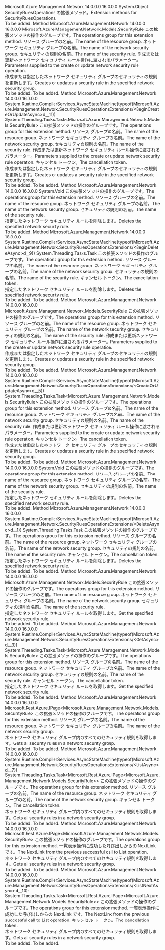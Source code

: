 <Type Name="SecurityRulesOperationsExtensions" FullName="Microsoft.Azure.Management.Network.SecurityRulesOperationsExtensions">
  <TypeSignature Language="C#" Value="public static class SecurityRulesOperationsExtensions" />
  <TypeSignature Language="ILAsm" Value=".class public auto ansi abstract sealed beforefieldinit SecurityRulesOperationsExtensions extends System.Object" />
  <TypeSignature Language="DocId" Value="T:Microsoft.Azure.Management.Network.SecurityRulesOperationsExtensions" />
  <TypeSignature Language="VB.NET" Value="Public Module SecurityRulesOperationsExtensions" />
  <TypeSignature Language="F#" Value="type SecurityRulesOperationsExtensions = class" />
  <AssemblyInfo>
    <AssemblyName>Microsoft.Azure.Management.Network</AssemblyName>
    <AssemblyVersion>14.0.0.0</AssemblyVersion>
    <AssemblyVersion>16.0.0.0</AssemblyVersion>
  </AssemblyInfo>
  <Base>
    <BaseTypeName>System.Object</BaseTypeName>
  </Base>
  <Interfaces />
  <Docs>
    <summary>
            <span data-ttu-id="19f5c-101">SecurityRulesOperations の拡張メソッド。</span><span class="sxs-lookup"><span data-stu-id="19f5c-101">Extension methods for SecurityRulesOperations.</span></span>
            </summary>
    <remarks>To be added.</remarks>
  </Docs>
  <Members>
    <Member MemberName="BeginCreateOrUpdate">
      <MemberSignature Language="C#" Value="public static Microsoft.Azure.Management.Network.Models.SecurityRule BeginCreateOrUpdate (this Microsoft.Azure.Management.Network.ISecurityRulesOperations operations, string resourceGroupName, string networkSecurityGroupName, string securityRuleName, Microsoft.Azure.Management.Network.Models.SecurityRule securityRuleParameters);" />
      <MemberSignature Language="ILAsm" Value=".method public static hidebysig class Microsoft.Azure.Management.Network.Models.SecurityRule BeginCreateOrUpdate(class Microsoft.Azure.Management.Network.ISecurityRulesOperations operations, string resourceGroupName, string networkSecurityGroupName, string securityRuleName, class Microsoft.Azure.Management.Network.Models.SecurityRule securityRuleParameters) cil managed" />
      <MemberSignature Language="DocId" Value="M:Microsoft.Azure.Management.Network.SecurityRulesOperationsExtensions.BeginCreateOrUpdate(Microsoft.Azure.Management.Network.ISecurityRulesOperations,System.String,System.String,System.String,Microsoft.Azure.Management.Network.Models.SecurityRule)" />
      <MemberSignature Language="VB.NET" Value="&lt;Extension()&gt;&#xA;Public Function BeginCreateOrUpdate (operations As ISecurityRulesOperations, resourceGroupName As String, networkSecurityGroupName As String, securityRuleName As String, securityRuleParameters As SecurityRule) As SecurityRule" />
      <MemberSignature Language="F#" Value="static member BeginCreateOrUpdate : Microsoft.Azure.Management.Network.ISecurityRulesOperations * string * string * string * Microsoft.Azure.Management.Network.Models.SecurityRule -&gt; Microsoft.Azure.Management.Network.Models.SecurityRule" Usage="Microsoft.Azure.Management.Network.SecurityRulesOperationsExtensions.BeginCreateOrUpdate (operations, resourceGroupName, networkSecurityGroupName, securityRuleName, securityRuleParameters)" />
      <MemberType>Method</MemberType>
      <AssemblyInfo>
        <AssemblyName>Microsoft.Azure.Management.Network</AssemblyName>
        <AssemblyVersion>14.0.0.0</AssemblyVersion>
        <AssemblyVersion>16.0.0.0</AssemblyVersion>
      </AssemblyInfo>
      <ReturnValue>
        <ReturnType>Microsoft.Azure.Management.Network.Models.SecurityRule</ReturnType>
      </ReturnValue>
      <Parameters>
        <Parameter Name="operations" Type="Microsoft.Azure.Management.Network.ISecurityRulesOperations" RefType="this" />
        <Parameter Name="resourceGroupName" Type="System.String" />
        <Parameter Name="networkSecurityGroupName" Type="System.String" />
        <Parameter Name="securityRuleName" Type="System.String" />
        <Parameter Name="securityRuleParameters" Type="Microsoft.Azure.Management.Network.Models.SecurityRule" />
      </Parameters>
      <Docs>
        <param name="operations">
            <span data-ttu-id="19f5c-102">この拡張メソッドの操作のグループです。</span><span class="sxs-lookup"><span data-stu-id="19f5c-102">The operations group for this extension method.</span></span>
            </param>
        <param name="resourceGroupName">
            <span data-ttu-id="19f5c-103">リソース グループの名前。</span><span class="sxs-lookup"><span data-stu-id="19f5c-103">The name of the resource group.</span></span>
            </param>
        <param name="networkSecurityGroupName">
            <span data-ttu-id="19f5c-104">ネットワーク セキュリティ グループの名前。</span><span class="sxs-lookup"><span data-stu-id="19f5c-104">The name of the network security group.</span></span>
            </param>
        <param name="securityRuleName">
            <span data-ttu-id="19f5c-105">セキュリティの規則の名前。</span><span class="sxs-lookup"><span data-stu-id="19f5c-105">The name of the security rule.</span></span>
            </param>
        <param name="securityRuleParameters">
            <span data-ttu-id="19f5c-106">作成または更新ネットワーク セキュリティ ルール操作に渡されるパラメーター。</span><span class="sxs-lookup"><span data-stu-id="19f5c-106">Parameters supplied to the create or update network security rule operation.</span></span>
            </param>
        <summary>
            <span data-ttu-id="19f5c-107">作成または指定したネットワーク セキュリティ グループのセキュリティの規則を更新します。</span><span class="sxs-lookup"><span data-stu-id="19f5c-107">Creates or updates a security rule in the specified network security group.</span></span>
            </summary>
        <returns>To be added.</returns>
        <remarks>To be added.</remarks>
      </Docs>
    </Member>
    <Member MemberName="BeginCreateOrUpdateAsync">
      <MemberSignature Language="C#" Value="public static System.Threading.Tasks.Task&lt;Microsoft.Azure.Management.Network.Models.SecurityRule&gt; BeginCreateOrUpdateAsync (this Microsoft.Azure.Management.Network.ISecurityRulesOperations operations, string resourceGroupName, string networkSecurityGroupName, string securityRuleName, Microsoft.Azure.Management.Network.Models.SecurityRule securityRuleParameters, System.Threading.CancellationToken cancellationToken = null);" />
      <MemberSignature Language="ILAsm" Value=".method public static hidebysig class System.Threading.Tasks.Task`1&lt;class Microsoft.Azure.Management.Network.Models.SecurityRule&gt; BeginCreateOrUpdateAsync(class Microsoft.Azure.Management.Network.ISecurityRulesOperations operations, string resourceGroupName, string networkSecurityGroupName, string securityRuleName, class Microsoft.Azure.Management.Network.Models.SecurityRule securityRuleParameters, valuetype System.Threading.CancellationToken cancellationToken) cil managed" />
      <MemberSignature Language="DocId" Value="M:Microsoft.Azure.Management.Network.SecurityRulesOperationsExtensions.BeginCreateOrUpdateAsync(Microsoft.Azure.Management.Network.ISecurityRulesOperations,System.String,System.String,System.String,Microsoft.Azure.Management.Network.Models.SecurityRule,System.Threading.CancellationToken)" />
      <MemberSignature Language="F#" Value="static member BeginCreateOrUpdateAsync : Microsoft.Azure.Management.Network.ISecurityRulesOperations * string * string * string * Microsoft.Azure.Management.Network.Models.SecurityRule * System.Threading.CancellationToken -&gt; System.Threading.Tasks.Task&lt;Microsoft.Azure.Management.Network.Models.SecurityRule&gt;" Usage="Microsoft.Azure.Management.Network.SecurityRulesOperationsExtensions.BeginCreateOrUpdateAsync (operations, resourceGroupName, networkSecurityGroupName, securityRuleName, securityRuleParameters, cancellationToken)" />
      <MemberType>Method</MemberType>
      <AssemblyInfo>
        <AssemblyName>Microsoft.Azure.Management.Network</AssemblyName>
        <AssemblyVersion>14.0.0.0</AssemblyVersion>
        <AssemblyVersion>16.0.0.0</AssemblyVersion>
      </AssemblyInfo>
      <Attributes>
        <Attribute>
          <AttributeName>System.Runtime.CompilerServices.AsyncStateMachine(typeof(Microsoft.Azure.Management.Network.SecurityRulesOperationsExtensions/&lt;BeginCreateOrUpdateAsync&gt;d__11))</AttributeName>
        </Attribute>
      </Attributes>
      <ReturnValue>
        <ReturnType>System.Threading.Tasks.Task&lt;Microsoft.Azure.Management.Network.Models.SecurityRule&gt;</ReturnType>
      </ReturnValue>
      <Parameters>
        <Parameter Name="operations" Type="Microsoft.Azure.Management.Network.ISecurityRulesOperations" RefType="this" />
        <Parameter Name="resourceGroupName" Type="System.String" />
        <Parameter Name="networkSecurityGroupName" Type="System.String" />
        <Parameter Name="securityRuleName" Type="System.String" />
        <Parameter Name="securityRuleParameters" Type="Microsoft.Azure.Management.Network.Models.SecurityRule" />
        <Parameter Name="cancellationToken" Type="System.Threading.CancellationToken" />
      </Parameters>
      <Docs>
        <param name="operations">
            <span data-ttu-id="19f5c-108">この拡張メソッドの操作のグループです。</span><span class="sxs-lookup"><span data-stu-id="19f5c-108">The operations group for this extension method.</span></span>
            </param>
        <param name="resourceGroupName">
            <span data-ttu-id="19f5c-109">リソース グループの名前。</span><span class="sxs-lookup"><span data-stu-id="19f5c-109">The name of the resource group.</span></span>
            </param>
        <param name="networkSecurityGroupName">
            <span data-ttu-id="19f5c-110">ネットワーク セキュリティ グループの名前。</span><span class="sxs-lookup"><span data-stu-id="19f5c-110">The name of the network security group.</span></span>
            </param>
        <param name="securityRuleName">
            <span data-ttu-id="19f5c-111">セキュリティの規則の名前。</span><span class="sxs-lookup"><span data-stu-id="19f5c-111">The name of the security rule.</span></span>
            </param>
        <param name="securityRuleParameters">
            <span data-ttu-id="19f5c-112">作成または更新ネットワーク セキュリティ ルール操作に渡されるパラメーター。</span><span class="sxs-lookup"><span data-stu-id="19f5c-112">Parameters supplied to the create or update network security rule operation.</span></span>
            </param>
        <param name="cancellationToken">
            <span data-ttu-id="19f5c-113">キャンセル トークン。</span><span class="sxs-lookup"><span data-stu-id="19f5c-113">The cancellation token.</span></span>
            </param>
        <summary>
            <span data-ttu-id="19f5c-114">作成または指定したネットワーク セキュリティ グループのセキュリティの規則を更新します。</span><span class="sxs-lookup"><span data-stu-id="19f5c-114">Creates or updates a security rule in the specified network security group.</span></span>
            </summary>
        <returns>To be added.</returns>
        <remarks>To be added.</remarks>
      </Docs>
    </Member>
    <Member MemberName="BeginDelete">
      <MemberSignature Language="C#" Value="public static void BeginDelete (this Microsoft.Azure.Management.Network.ISecurityRulesOperations operations, string resourceGroupName, string networkSecurityGroupName, string securityRuleName);" />
      <MemberSignature Language="ILAsm" Value=".method public static hidebysig void BeginDelete(class Microsoft.Azure.Management.Network.ISecurityRulesOperations operations, string resourceGroupName, string networkSecurityGroupName, string securityRuleName) cil managed" />
      <MemberSignature Language="DocId" Value="M:Microsoft.Azure.Management.Network.SecurityRulesOperationsExtensions.BeginDelete(Microsoft.Azure.Management.Network.ISecurityRulesOperations,System.String,System.String,System.String)" />
      <MemberSignature Language="VB.NET" Value="&lt;Extension()&gt;&#xA;Public Sub BeginDelete (operations As ISecurityRulesOperations, resourceGroupName As String, networkSecurityGroupName As String, securityRuleName As String)" />
      <MemberSignature Language="F#" Value="static member BeginDelete : Microsoft.Azure.Management.Network.ISecurityRulesOperations * string * string * string -&gt; unit" Usage="Microsoft.Azure.Management.Network.SecurityRulesOperationsExtensions.BeginDelete (operations, resourceGroupName, networkSecurityGroupName, securityRuleName)" />
      <MemberType>Method</MemberType>
      <AssemblyInfo>
        <AssemblyName>Microsoft.Azure.Management.Network</AssemblyName>
        <AssemblyVersion>14.0.0.0</AssemblyVersion>
        <AssemblyVersion>16.0.0.0</AssemblyVersion>
      </AssemblyInfo>
      <ReturnValue>
        <ReturnType>System.Void</ReturnType>
      </ReturnValue>
      <Parameters>
        <Parameter Name="operations" Type="Microsoft.Azure.Management.Network.ISecurityRulesOperations" RefType="this" />
        <Parameter Name="resourceGroupName" Type="System.String" />
        <Parameter Name="networkSecurityGroupName" Type="System.String" />
        <Parameter Name="securityRuleName" Type="System.String" />
      </Parameters>
      <Docs>
        <param name="operations">
            <span data-ttu-id="19f5c-115">この拡張メソッドの操作のグループです。</span><span class="sxs-lookup"><span data-stu-id="19f5c-115">The operations group for this extension method.</span></span>
            </param>
        <param name="resourceGroupName">
            <span data-ttu-id="19f5c-116">リソース グループの名前。</span><span class="sxs-lookup"><span data-stu-id="19f5c-116">The name of the resource group.</span></span>
            </param>
        <param name="networkSecurityGroupName">
            <span data-ttu-id="19f5c-117">ネットワーク セキュリティ グループの名前。</span><span class="sxs-lookup"><span data-stu-id="19f5c-117">The name of the network security group.</span></span>
            </param>
        <param name="securityRuleName">
            <span data-ttu-id="19f5c-118">セキュリティの規則の名前。</span><span class="sxs-lookup"><span data-stu-id="19f5c-118">The name of the security rule.</span></span>
            </param>
        <summary>
            <span data-ttu-id="19f5c-119">指定したネットワーク セキュリティ ルールを削除します。</span><span class="sxs-lookup"><span data-stu-id="19f5c-119">Deletes the specified network security rule.</span></span>
            </summary>
        <remarks>To be added.</remarks>
      </Docs>
    </Member>
    <Member MemberName="BeginDeleteAsync">
      <MemberSignature Language="C#" Value="public static System.Threading.Tasks.Task BeginDeleteAsync (this Microsoft.Azure.Management.Network.ISecurityRulesOperations operations, string resourceGroupName, string networkSecurityGroupName, string securityRuleName, System.Threading.CancellationToken cancellationToken = null);" />
      <MemberSignature Language="ILAsm" Value=".method public static hidebysig class System.Threading.Tasks.Task BeginDeleteAsync(class Microsoft.Azure.Management.Network.ISecurityRulesOperations operations, string resourceGroupName, string networkSecurityGroupName, string securityRuleName, valuetype System.Threading.CancellationToken cancellationToken) cil managed" />
      <MemberSignature Language="DocId" Value="M:Microsoft.Azure.Management.Network.SecurityRulesOperationsExtensions.BeginDeleteAsync(Microsoft.Azure.Management.Network.ISecurityRulesOperations,System.String,System.String,System.String,System.Threading.CancellationToken)" />
      <MemberSignature Language="F#" Value="static member BeginDeleteAsync : Microsoft.Azure.Management.Network.ISecurityRulesOperations * string * string * string * System.Threading.CancellationToken -&gt; System.Threading.Tasks.Task" Usage="Microsoft.Azure.Management.Network.SecurityRulesOperationsExtensions.BeginDeleteAsync (operations, resourceGroupName, networkSecurityGroupName, securityRuleName, cancellationToken)" />
      <MemberType>Method</MemberType>
      <AssemblyInfo>
        <AssemblyName>Microsoft.Azure.Management.Network</AssemblyName>
        <AssemblyVersion>14.0.0.0</AssemblyVersion>
        <AssemblyVersion>16.0.0.0</AssemblyVersion>
      </AssemblyInfo>
      <Attributes>
        <Attribute>
          <AttributeName>System.Runtime.CompilerServices.AsyncStateMachine(typeof(Microsoft.Azure.Management.Network.SecurityRulesOperationsExtensions/&lt;BeginDeleteAsync&gt;d__9))</AttributeName>
        </Attribute>
      </Attributes>
      <ReturnValue>
        <ReturnType>System.Threading.Tasks.Task</ReturnType>
      </ReturnValue>
      <Parameters>
        <Parameter Name="operations" Type="Microsoft.Azure.Management.Network.ISecurityRulesOperations" RefType="this" />
        <Parameter Name="resourceGroupName" Type="System.String" />
        <Parameter Name="networkSecurityGroupName" Type="System.String" />
        <Parameter Name="securityRuleName" Type="System.String" />
        <Parameter Name="cancellationToken" Type="System.Threading.CancellationToken" />
      </Parameters>
      <Docs>
        <param name="operations">
            <span data-ttu-id="19f5c-120">この拡張メソッドの操作のグループです。</span><span class="sxs-lookup"><span data-stu-id="19f5c-120">The operations group for this extension method.</span></span>
            </param>
        <param name="resourceGroupName">
            <span data-ttu-id="19f5c-121">リソース グループの名前。</span><span class="sxs-lookup"><span data-stu-id="19f5c-121">The name of the resource group.</span></span>
            </param>
        <param name="networkSecurityGroupName">
            <span data-ttu-id="19f5c-122">ネットワーク セキュリティ グループの名前。</span><span class="sxs-lookup"><span data-stu-id="19f5c-122">The name of the network security group.</span></span>
            </param>
        <param name="securityRuleName">
            <span data-ttu-id="19f5c-123">セキュリティの規則の名前。</span><span class="sxs-lookup"><span data-stu-id="19f5c-123">The name of the security rule.</span></span>
            </param>
        <param name="cancellationToken">
            <span data-ttu-id="19f5c-124">キャンセル トークン。</span><span class="sxs-lookup"><span data-stu-id="19f5c-124">The cancellation token.</span></span>
            </param>
        <summary>
            <span data-ttu-id="19f5c-125">指定したネットワーク セキュリティ ルールを削除します。</span><span class="sxs-lookup"><span data-stu-id="19f5c-125">Deletes the specified network security rule.</span></span>
            </summary>
        <returns>To be added.</returns>
        <remarks>To be added.</remarks>
      </Docs>
    </Member>
    <Member MemberName="CreateOrUpdate">
      <MemberSignature Language="C#" Value="public static Microsoft.Azure.Management.Network.Models.SecurityRule CreateOrUpdate (this Microsoft.Azure.Management.Network.ISecurityRulesOperations operations, string resourceGroupName, string networkSecurityGroupName, string securityRuleName, Microsoft.Azure.Management.Network.Models.SecurityRule securityRuleParameters);" />
      <MemberSignature Language="ILAsm" Value=".method public static hidebysig class Microsoft.Azure.Management.Network.Models.SecurityRule CreateOrUpdate(class Microsoft.Azure.Management.Network.ISecurityRulesOperations operations, string resourceGroupName, string networkSecurityGroupName, string securityRuleName, class Microsoft.Azure.Management.Network.Models.SecurityRule securityRuleParameters) cil managed" />
      <MemberSignature Language="DocId" Value="M:Microsoft.Azure.Management.Network.SecurityRulesOperationsExtensions.CreateOrUpdate(Microsoft.Azure.Management.Network.ISecurityRulesOperations,System.String,System.String,System.String,Microsoft.Azure.Management.Network.Models.SecurityRule)" />
      <MemberSignature Language="VB.NET" Value="&lt;Extension()&gt;&#xA;Public Function CreateOrUpdate (operations As ISecurityRulesOperations, resourceGroupName As String, networkSecurityGroupName As String, securityRuleName As String, securityRuleParameters As SecurityRule) As SecurityRule" />
      <MemberSignature Language="F#" Value="static member CreateOrUpdate : Microsoft.Azure.Management.Network.ISecurityRulesOperations * string * string * string * Microsoft.Azure.Management.Network.Models.SecurityRule -&gt; Microsoft.Azure.Management.Network.Models.SecurityRule" Usage="Microsoft.Azure.Management.Network.SecurityRulesOperationsExtensions.CreateOrUpdate (operations, resourceGroupName, networkSecurityGroupName, securityRuleName, securityRuleParameters)" />
      <MemberType>Method</MemberType>
      <AssemblyInfo>
        <AssemblyName>Microsoft.Azure.Management.Network</AssemblyName>
        <AssemblyVersion>14.0.0.0</AssemblyVersion>
        <AssemblyVersion>16.0.0.0</AssemblyVersion>
      </AssemblyInfo>
      <ReturnValue>
        <ReturnType>Microsoft.Azure.Management.Network.Models.SecurityRule</ReturnType>
      </ReturnValue>
      <Parameters>
        <Parameter Name="operations" Type="Microsoft.Azure.Management.Network.ISecurityRulesOperations" RefType="this" />
        <Parameter Name="resourceGroupName" Type="System.String" />
        <Parameter Name="networkSecurityGroupName" Type="System.String" />
        <Parameter Name="securityRuleName" Type="System.String" />
        <Parameter Name="securityRuleParameters" Type="Microsoft.Azure.Management.Network.Models.SecurityRule" />
      </Parameters>
      <Docs>
        <param name="operations">
            <span data-ttu-id="19f5c-126">この拡張メソッドの操作のグループです。</span><span class="sxs-lookup"><span data-stu-id="19f5c-126">The operations group for this extension method.</span></span>
            </param>
        <param name="resourceGroupName">
            <span data-ttu-id="19f5c-127">リソース グループの名前。</span><span class="sxs-lookup"><span data-stu-id="19f5c-127">The name of the resource group.</span></span>
            </param>
        <param name="networkSecurityGroupName">
            <span data-ttu-id="19f5c-128">ネットワーク セキュリティ グループの名前。</span><span class="sxs-lookup"><span data-stu-id="19f5c-128">The name of the network security group.</span></span>
            </param>
        <param name="securityRuleName">
            <span data-ttu-id="19f5c-129">セキュリティの規則の名前。</span><span class="sxs-lookup"><span data-stu-id="19f5c-129">The name of the security rule.</span></span>
            </param>
        <param name="securityRuleParameters">
            <span data-ttu-id="19f5c-130">作成または更新ネットワーク セキュリティ ルール操作に渡されるパラメーター。</span><span class="sxs-lookup"><span data-stu-id="19f5c-130">Parameters supplied to the create or update network security rule operation.</span></span>
            </param>
        <summary>
            <span data-ttu-id="19f5c-131">作成または指定したネットワーク セキュリティ グループのセキュリティの規則を更新します。</span><span class="sxs-lookup"><span data-stu-id="19f5c-131">Creates or updates a security rule in the specified network security group.</span></span>
            </summary>
        <returns>To be added.</returns>
        <remarks>To be added.</remarks>
      </Docs>
    </Member>
    <Member MemberName="CreateOrUpdateAsync">
      <MemberSignature Language="C#" Value="public static System.Threading.Tasks.Task&lt;Microsoft.Azure.Management.Network.Models.SecurityRule&gt; CreateOrUpdateAsync (this Microsoft.Azure.Management.Network.ISecurityRulesOperations operations, string resourceGroupName, string networkSecurityGroupName, string securityRuleName, Microsoft.Azure.Management.Network.Models.SecurityRule securityRuleParameters, System.Threading.CancellationToken cancellationToken = null);" />
      <MemberSignature Language="ILAsm" Value=".method public static hidebysig class System.Threading.Tasks.Task`1&lt;class Microsoft.Azure.Management.Network.Models.SecurityRule&gt; CreateOrUpdateAsync(class Microsoft.Azure.Management.Network.ISecurityRulesOperations operations, string resourceGroupName, string networkSecurityGroupName, string securityRuleName, class Microsoft.Azure.Management.Network.Models.SecurityRule securityRuleParameters, valuetype System.Threading.CancellationToken cancellationToken) cil managed" />
      <MemberSignature Language="DocId" Value="M:Microsoft.Azure.Management.Network.SecurityRulesOperationsExtensions.CreateOrUpdateAsync(Microsoft.Azure.Management.Network.ISecurityRulesOperations,System.String,System.String,System.String,Microsoft.Azure.Management.Network.Models.SecurityRule,System.Threading.CancellationToken)" />
      <MemberSignature Language="F#" Value="static member CreateOrUpdateAsync : Microsoft.Azure.Management.Network.ISecurityRulesOperations * string * string * string * Microsoft.Azure.Management.Network.Models.SecurityRule * System.Threading.CancellationToken -&gt; System.Threading.Tasks.Task&lt;Microsoft.Azure.Management.Network.Models.SecurityRule&gt;" Usage="Microsoft.Azure.Management.Network.SecurityRulesOperationsExtensions.CreateOrUpdateAsync (operations, resourceGroupName, networkSecurityGroupName, securityRuleName, securityRuleParameters, cancellationToken)" />
      <MemberType>Method</MemberType>
      <AssemblyInfo>
        <AssemblyName>Microsoft.Azure.Management.Network</AssemblyName>
        <AssemblyVersion>14.0.0.0</AssemblyVersion>
        <AssemblyVersion>16.0.0.0</AssemblyVersion>
      </AssemblyInfo>
      <Attributes>
        <Attribute>
          <AttributeName>System.Runtime.CompilerServices.AsyncStateMachine(typeof(Microsoft.Azure.Management.Network.SecurityRulesOperationsExtensions/&lt;CreateOrUpdateAsync&gt;d__5))</AttributeName>
        </Attribute>
      </Attributes>
      <ReturnValue>
        <ReturnType>System.Threading.Tasks.Task&lt;Microsoft.Azure.Management.Network.Models.SecurityRule&gt;</ReturnType>
      </ReturnValue>
      <Parameters>
        <Parameter Name="operations" Type="Microsoft.Azure.Management.Network.ISecurityRulesOperations" RefType="this" />
        <Parameter Name="resourceGroupName" Type="System.String" />
        <Parameter Name="networkSecurityGroupName" Type="System.String" />
        <Parameter Name="securityRuleName" Type="System.String" />
        <Parameter Name="securityRuleParameters" Type="Microsoft.Azure.Management.Network.Models.SecurityRule" />
        <Parameter Name="cancellationToken" Type="System.Threading.CancellationToken" />
      </Parameters>
      <Docs>
        <param name="operations">
            <span data-ttu-id="19f5c-132">この拡張メソッドの操作のグループです。</span><span class="sxs-lookup"><span data-stu-id="19f5c-132">The operations group for this extension method.</span></span>
            </param>
        <param name="resourceGroupName">
            <span data-ttu-id="19f5c-133">リソース グループの名前。</span><span class="sxs-lookup"><span data-stu-id="19f5c-133">The name of the resource group.</span></span>
            </param>
        <param name="networkSecurityGroupName">
            <span data-ttu-id="19f5c-134">ネットワーク セキュリティ グループの名前。</span><span class="sxs-lookup"><span data-stu-id="19f5c-134">The name of the network security group.</span></span>
            </param>
        <param name="securityRuleName">
            <span data-ttu-id="19f5c-135">セキュリティの規則の名前。</span><span class="sxs-lookup"><span data-stu-id="19f5c-135">The name of the security rule.</span></span>
            </param>
        <param name="securityRuleParameters">
            <span data-ttu-id="19f5c-136">作成または更新ネットワーク セキュリティ ルール操作に渡されるパラメーター。</span><span class="sxs-lookup"><span data-stu-id="19f5c-136">Parameters supplied to the create or update network security rule operation.</span></span>
            </param>
        <param name="cancellationToken">
            <span data-ttu-id="19f5c-137">キャンセル トークン。</span><span class="sxs-lookup"><span data-stu-id="19f5c-137">The cancellation token.</span></span>
            </param>
        <summary>
            <span data-ttu-id="19f5c-138">作成または指定したネットワーク セキュリティ グループのセキュリティの規則を更新します。</span><span class="sxs-lookup"><span data-stu-id="19f5c-138">Creates or updates a security rule in the specified network security group.</span></span>
            </summary>
        <returns>To be added.</returns>
        <remarks>To be added.</remarks>
      </Docs>
    </Member>
    <Member MemberName="Delete">
      <MemberSignature Language="C#" Value="public static void Delete (this Microsoft.Azure.Management.Network.ISecurityRulesOperations operations, string resourceGroupName, string networkSecurityGroupName, string securityRuleName);" />
      <MemberSignature Language="ILAsm" Value=".method public static hidebysig void Delete(class Microsoft.Azure.Management.Network.ISecurityRulesOperations operations, string resourceGroupName, string networkSecurityGroupName, string securityRuleName) cil managed" />
      <MemberSignature Language="DocId" Value="M:Microsoft.Azure.Management.Network.SecurityRulesOperationsExtensions.Delete(Microsoft.Azure.Management.Network.ISecurityRulesOperations,System.String,System.String,System.String)" />
      <MemberSignature Language="VB.NET" Value="&lt;Extension()&gt;&#xA;Public Sub Delete (operations As ISecurityRulesOperations, resourceGroupName As String, networkSecurityGroupName As String, securityRuleName As String)" />
      <MemberSignature Language="F#" Value="static member Delete : Microsoft.Azure.Management.Network.ISecurityRulesOperations * string * string * string -&gt; unit" Usage="Microsoft.Azure.Management.Network.SecurityRulesOperationsExtensions.Delete (operations, resourceGroupName, networkSecurityGroupName, securityRuleName)" />
      <MemberType>Method</MemberType>
      <AssemblyInfo>
        <AssemblyName>Microsoft.Azure.Management.Network</AssemblyName>
        <AssemblyVersion>14.0.0.0</AssemblyVersion>
        <AssemblyVersion>16.0.0.0</AssemblyVersion>
      </AssemblyInfo>
      <ReturnValue>
        <ReturnType>System.Void</ReturnType>
      </ReturnValue>
      <Parameters>
        <Parameter Name="operations" Type="Microsoft.Azure.Management.Network.ISecurityRulesOperations" RefType="this" />
        <Parameter Name="resourceGroupName" Type="System.String" />
        <Parameter Name="networkSecurityGroupName" Type="System.String" />
        <Parameter Name="securityRuleName" Type="System.String" />
      </Parameters>
      <Docs>
        <param name="operations">
            <span data-ttu-id="19f5c-139">この拡張メソッドの操作のグループです。</span><span class="sxs-lookup"><span data-stu-id="19f5c-139">The operations group for this extension method.</span></span>
            </param>
        <param name="resourceGroupName">
            <span data-ttu-id="19f5c-140">リソース グループの名前。</span><span class="sxs-lookup"><span data-stu-id="19f5c-140">The name of the resource group.</span></span>
            </param>
        <param name="networkSecurityGroupName">
            <span data-ttu-id="19f5c-141">ネットワーク セキュリティ グループの名前。</span><span class="sxs-lookup"><span data-stu-id="19f5c-141">The name of the network security group.</span></span>
            </param>
        <param name="securityRuleName">
            <span data-ttu-id="19f5c-142">セキュリティの規則の名前。</span><span class="sxs-lookup"><span data-stu-id="19f5c-142">The name of the security rule.</span></span>
            </param>
        <summary>
            <span data-ttu-id="19f5c-143">指定したネットワーク セキュリティ ルールを削除します。</span><span class="sxs-lookup"><span data-stu-id="19f5c-143">Deletes the specified network security rule.</span></span>
            </summary>
        <remarks>To be added.</remarks>
      </Docs>
    </Member>
    <Member MemberName="DeleteAsync">
      <MemberSignature Language="C#" Value="public static System.Threading.Tasks.Task DeleteAsync (this Microsoft.Azure.Management.Network.ISecurityRulesOperations operations, string resourceGroupName, string networkSecurityGroupName, string securityRuleName, System.Threading.CancellationToken cancellationToken = null);" />
      <MemberSignature Language="ILAsm" Value=".method public static hidebysig class System.Threading.Tasks.Task DeleteAsync(class Microsoft.Azure.Management.Network.ISecurityRulesOperations operations, string resourceGroupName, string networkSecurityGroupName, string securityRuleName, valuetype System.Threading.CancellationToken cancellationToken) cil managed" />
      <MemberSignature Language="DocId" Value="M:Microsoft.Azure.Management.Network.SecurityRulesOperationsExtensions.DeleteAsync(Microsoft.Azure.Management.Network.ISecurityRulesOperations,System.String,System.String,System.String,System.Threading.CancellationToken)" />
      <MemberSignature Language="F#" Value="static member DeleteAsync : Microsoft.Azure.Management.Network.ISecurityRulesOperations * string * string * string * System.Threading.CancellationToken -&gt; System.Threading.Tasks.Task" Usage="Microsoft.Azure.Management.Network.SecurityRulesOperationsExtensions.DeleteAsync (operations, resourceGroupName, networkSecurityGroupName, securityRuleName, cancellationToken)" />
      <MemberType>Method</MemberType>
      <AssemblyInfo>
        <AssemblyName>Microsoft.Azure.Management.Network</AssemblyName>
        <AssemblyVersion>14.0.0.0</AssemblyVersion>
        <AssemblyVersion>16.0.0.0</AssemblyVersion>
      </AssemblyInfo>
      <Attributes>
        <Attribute>
          <AttributeName>System.Runtime.CompilerServices.AsyncStateMachine(typeof(Microsoft.Azure.Management.Network.SecurityRulesOperationsExtensions/&lt;DeleteAsync&gt;d__1))</AttributeName>
        </Attribute>
      </Attributes>
      <ReturnValue>
        <ReturnType>System.Threading.Tasks.Task</ReturnType>
      </ReturnValue>
      <Parameters>
        <Parameter Name="operations" Type="Microsoft.Azure.Management.Network.ISecurityRulesOperations" RefType="this" />
        <Parameter Name="resourceGroupName" Type="System.String" />
        <Parameter Name="networkSecurityGroupName" Type="System.String" />
        <Parameter Name="securityRuleName" Type="System.String" />
        <Parameter Name="cancellationToken" Type="System.Threading.CancellationToken" />
      </Parameters>
      <Docs>
        <param name="operations">
            <span data-ttu-id="19f5c-144">この拡張メソッドの操作のグループです。</span><span class="sxs-lookup"><span data-stu-id="19f5c-144">The operations group for this extension method.</span></span>
            </param>
        <param name="resourceGroupName">
            <span data-ttu-id="19f5c-145">リソース グループの名前。</span><span class="sxs-lookup"><span data-stu-id="19f5c-145">The name of the resource group.</span></span>
            </param>
        <param name="networkSecurityGroupName">
            <span data-ttu-id="19f5c-146">ネットワーク セキュリティ グループの名前。</span><span class="sxs-lookup"><span data-stu-id="19f5c-146">The name of the network security group.</span></span>
            </param>
        <param name="securityRuleName">
            <span data-ttu-id="19f5c-147">セキュリティの規則の名前。</span><span class="sxs-lookup"><span data-stu-id="19f5c-147">The name of the security rule.</span></span>
            </param>
        <param name="cancellationToken">
            <span data-ttu-id="19f5c-148">キャンセル トークン。</span><span class="sxs-lookup"><span data-stu-id="19f5c-148">The cancellation token.</span></span>
            </param>
        <summary>
            <span data-ttu-id="19f5c-149">指定したネットワーク セキュリティ ルールを削除します。</span><span class="sxs-lookup"><span data-stu-id="19f5c-149">Deletes the specified network security rule.</span></span>
            </summary>
        <returns>To be added.</returns>
        <remarks>To be added.</remarks>
      </Docs>
    </Member>
    <Member MemberName="Get">
      <MemberSignature Language="C#" Value="public static Microsoft.Azure.Management.Network.Models.SecurityRule Get (this Microsoft.Azure.Management.Network.ISecurityRulesOperations operations, string resourceGroupName, string networkSecurityGroupName, string securityRuleName);" />
      <MemberSignature Language="ILAsm" Value=".method public static hidebysig class Microsoft.Azure.Management.Network.Models.SecurityRule Get(class Microsoft.Azure.Management.Network.ISecurityRulesOperations operations, string resourceGroupName, string networkSecurityGroupName, string securityRuleName) cil managed" />
      <MemberSignature Language="DocId" Value="M:Microsoft.Azure.Management.Network.SecurityRulesOperationsExtensions.Get(Microsoft.Azure.Management.Network.ISecurityRulesOperations,System.String,System.String,System.String)" />
      <MemberSignature Language="VB.NET" Value="&lt;Extension()&gt;&#xA;Public Function Get (operations As ISecurityRulesOperations, resourceGroupName As String, networkSecurityGroupName As String, securityRuleName As String) As SecurityRule" />
      <MemberSignature Language="F#" Value="static member Get : Microsoft.Azure.Management.Network.ISecurityRulesOperations * string * string * string -&gt; Microsoft.Azure.Management.Network.Models.SecurityRule" Usage="Microsoft.Azure.Management.Network.SecurityRulesOperationsExtensions.Get (operations, resourceGroupName, networkSecurityGroupName, securityRuleName)" />
      <MemberType>Method</MemberType>
      <AssemblyInfo>
        <AssemblyName>Microsoft.Azure.Management.Network</AssemblyName>
        <AssemblyVersion>14.0.0.0</AssemblyVersion>
        <AssemblyVersion>16.0.0.0</AssemblyVersion>
      </AssemblyInfo>
      <ReturnValue>
        <ReturnType>Microsoft.Azure.Management.Network.Models.SecurityRule</ReturnType>
      </ReturnValue>
      <Parameters>
        <Parameter Name="operations" Type="Microsoft.Azure.Management.Network.ISecurityRulesOperations" RefType="this" />
        <Parameter Name="resourceGroupName" Type="System.String" />
        <Parameter Name="networkSecurityGroupName" Type="System.String" />
        <Parameter Name="securityRuleName" Type="System.String" />
      </Parameters>
      <Docs>
        <param name="operations">
            <span data-ttu-id="19f5c-150">この拡張メソッドの操作のグループです。</span><span class="sxs-lookup"><span data-stu-id="19f5c-150">The operations group for this extension method.</span></span>
            </param>
        <param name="resourceGroupName">
            <span data-ttu-id="19f5c-151">リソース グループの名前。</span><span class="sxs-lookup"><span data-stu-id="19f5c-151">The name of the resource group.</span></span>
            </param>
        <param name="networkSecurityGroupName">
            <span data-ttu-id="19f5c-152">ネットワーク セキュリティ グループの名前。</span><span class="sxs-lookup"><span data-stu-id="19f5c-152">The name of the network security group.</span></span>
            </param>
        <param name="securityRuleName">
            <span data-ttu-id="19f5c-153">セキュリティの規則の名前。</span><span class="sxs-lookup"><span data-stu-id="19f5c-153">The name of the security rule.</span></span>
            </param>
        <summary>
            <span data-ttu-id="19f5c-154">指定したネットワーク セキュリティ ルールを取得します。</span><span class="sxs-lookup"><span data-stu-id="19f5c-154">Get the specified network security rule.</span></span>
            </summary>
        <returns>To be added.</returns>
        <remarks>To be added.</remarks>
      </Docs>
    </Member>
    <Member MemberName="GetAsync">
      <MemberSignature Language="C#" Value="public static System.Threading.Tasks.Task&lt;Microsoft.Azure.Management.Network.Models.SecurityRule&gt; GetAsync (this Microsoft.Azure.Management.Network.ISecurityRulesOperations operations, string resourceGroupName, string networkSecurityGroupName, string securityRuleName, System.Threading.CancellationToken cancellationToken = null);" />
      <MemberSignature Language="ILAsm" Value=".method public static hidebysig class System.Threading.Tasks.Task`1&lt;class Microsoft.Azure.Management.Network.Models.SecurityRule&gt; GetAsync(class Microsoft.Azure.Management.Network.ISecurityRulesOperations operations, string resourceGroupName, string networkSecurityGroupName, string securityRuleName, valuetype System.Threading.CancellationToken cancellationToken) cil managed" />
      <MemberSignature Language="DocId" Value="M:Microsoft.Azure.Management.Network.SecurityRulesOperationsExtensions.GetAsync(Microsoft.Azure.Management.Network.ISecurityRulesOperations,System.String,System.String,System.String,System.Threading.CancellationToken)" />
      <MemberSignature Language="F#" Value="static member GetAsync : Microsoft.Azure.Management.Network.ISecurityRulesOperations * string * string * string * System.Threading.CancellationToken -&gt; System.Threading.Tasks.Task&lt;Microsoft.Azure.Management.Network.Models.SecurityRule&gt;" Usage="Microsoft.Azure.Management.Network.SecurityRulesOperationsExtensions.GetAsync (operations, resourceGroupName, networkSecurityGroupName, securityRuleName, cancellationToken)" />
      <MemberType>Method</MemberType>
      <AssemblyInfo>
        <AssemblyName>Microsoft.Azure.Management.Network</AssemblyName>
        <AssemblyVersion>14.0.0.0</AssemblyVersion>
        <AssemblyVersion>16.0.0.0</AssemblyVersion>
      </AssemblyInfo>
      <Attributes>
        <Attribute>
          <AttributeName>System.Runtime.CompilerServices.AsyncStateMachine(typeof(Microsoft.Azure.Management.Network.SecurityRulesOperationsExtensions/&lt;GetAsync&gt;d__3))</AttributeName>
        </Attribute>
      </Attributes>
      <ReturnValue>
        <ReturnType>System.Threading.Tasks.Task&lt;Microsoft.Azure.Management.Network.Models.SecurityRule&gt;</ReturnType>
      </ReturnValue>
      <Parameters>
        <Parameter Name="operations" Type="Microsoft.Azure.Management.Network.ISecurityRulesOperations" RefType="this" />
        <Parameter Name="resourceGroupName" Type="System.String" />
        <Parameter Name="networkSecurityGroupName" Type="System.String" />
        <Parameter Name="securityRuleName" Type="System.String" />
        <Parameter Name="cancellationToken" Type="System.Threading.CancellationToken" />
      </Parameters>
      <Docs>
        <param name="operations">
            <span data-ttu-id="19f5c-155">この拡張メソッドの操作のグループです。</span><span class="sxs-lookup"><span data-stu-id="19f5c-155">The operations group for this extension method.</span></span>
            </param>
        <param name="resourceGroupName">
            <span data-ttu-id="19f5c-156">リソース グループの名前。</span><span class="sxs-lookup"><span data-stu-id="19f5c-156">The name of the resource group.</span></span>
            </param>
        <param name="networkSecurityGroupName">
            <span data-ttu-id="19f5c-157">ネットワーク セキュリティ グループの名前。</span><span class="sxs-lookup"><span data-stu-id="19f5c-157">The name of the network security group.</span></span>
            </param>
        <param name="securityRuleName">
            <span data-ttu-id="19f5c-158">セキュリティの規則の名前。</span><span class="sxs-lookup"><span data-stu-id="19f5c-158">The name of the security rule.</span></span>
            </param>
        <param name="cancellationToken">
            <span data-ttu-id="19f5c-159">キャンセル トークン。</span><span class="sxs-lookup"><span data-stu-id="19f5c-159">The cancellation token.</span></span>
            </param>
        <summary>
            <span data-ttu-id="19f5c-160">指定したネットワーク セキュリティ ルールを取得します。</span><span class="sxs-lookup"><span data-stu-id="19f5c-160">Get the specified network security rule.</span></span>
            </summary>
        <returns>To be added.</returns>
        <remarks>To be added.</remarks>
      </Docs>
    </Member>
    <Member MemberName="List">
      <MemberSignature Language="C#" Value="public static Microsoft.Rest.Azure.IPage&lt;Microsoft.Azure.Management.Network.Models.SecurityRule&gt; List (this Microsoft.Azure.Management.Network.ISecurityRulesOperations operations, string resourceGroupName, string networkSecurityGroupName);" />
      <MemberSignature Language="ILAsm" Value=".method public static hidebysig class Microsoft.Rest.Azure.IPage`1&lt;class Microsoft.Azure.Management.Network.Models.SecurityRule&gt; List(class Microsoft.Azure.Management.Network.ISecurityRulesOperations operations, string resourceGroupName, string networkSecurityGroupName) cil managed" />
      <MemberSignature Language="DocId" Value="M:Microsoft.Azure.Management.Network.SecurityRulesOperationsExtensions.List(Microsoft.Azure.Management.Network.ISecurityRulesOperations,System.String,System.String)" />
      <MemberSignature Language="VB.NET" Value="&lt;Extension()&gt;&#xA;Public Function List (operations As ISecurityRulesOperations, resourceGroupName As String, networkSecurityGroupName As String) As IPage(Of SecurityRule)" />
      <MemberSignature Language="F#" Value="static member List : Microsoft.Azure.Management.Network.ISecurityRulesOperations * string * string -&gt; Microsoft.Rest.Azure.IPage&lt;Microsoft.Azure.Management.Network.Models.SecurityRule&gt;" Usage="Microsoft.Azure.Management.Network.SecurityRulesOperationsExtensions.List (operations, resourceGroupName, networkSecurityGroupName)" />
      <MemberType>Method</MemberType>
      <AssemblyInfo>
        <AssemblyName>Microsoft.Azure.Management.Network</AssemblyName>
        <AssemblyVersion>14.0.0.0</AssemblyVersion>
        <AssemblyVersion>16.0.0.0</AssemblyVersion>
      </AssemblyInfo>
      <ReturnValue>
        <ReturnType>Microsoft.Rest.Azure.IPage&lt;Microsoft.Azure.Management.Network.Models.SecurityRule&gt;</ReturnType>
      </ReturnValue>
      <Parameters>
        <Parameter Name="operations" Type="Microsoft.Azure.Management.Network.ISecurityRulesOperations" RefType="this" />
        <Parameter Name="resourceGroupName" Type="System.String" />
        <Parameter Name="networkSecurityGroupName" Type="System.String" />
      </Parameters>
      <Docs>
        <param name="operations">
            <span data-ttu-id="19f5c-161">この拡張メソッドの操作のグループです。</span><span class="sxs-lookup"><span data-stu-id="19f5c-161">The operations group for this extension method.</span></span>
            </param>
        <param name="resourceGroupName">
            <span data-ttu-id="19f5c-162">リソース グループの名前。</span><span class="sxs-lookup"><span data-stu-id="19f5c-162">The name of the resource group.</span></span>
            </param>
        <param name="networkSecurityGroupName">
            <span data-ttu-id="19f5c-163">ネットワーク セキュリティ グループの名前。</span><span class="sxs-lookup"><span data-stu-id="19f5c-163">The name of the network security group.</span></span>
            </param>
        <summary>
            <span data-ttu-id="19f5c-164">ネットワーク セキュリティ グループ内のすべてのセキュリティ規則を取得します。</span><span class="sxs-lookup"><span data-stu-id="19f5c-164">Gets all security rules in a network security group.</span></span>
            </summary>
        <returns>To be added.</returns>
        <remarks>To be added.</remarks>
      </Docs>
    </Member>
    <Member MemberName="ListAsync">
      <MemberSignature Language="C#" Value="public static System.Threading.Tasks.Task&lt;Microsoft.Rest.Azure.IPage&lt;Microsoft.Azure.Management.Network.Models.SecurityRule&gt;&gt; ListAsync (this Microsoft.Azure.Management.Network.ISecurityRulesOperations operations, string resourceGroupName, string networkSecurityGroupName, System.Threading.CancellationToken cancellationToken = null);" />
      <MemberSignature Language="ILAsm" Value=".method public static hidebysig class System.Threading.Tasks.Task`1&lt;class Microsoft.Rest.Azure.IPage`1&lt;class Microsoft.Azure.Management.Network.Models.SecurityRule&gt;&gt; ListAsync(class Microsoft.Azure.Management.Network.ISecurityRulesOperations operations, string resourceGroupName, string networkSecurityGroupName, valuetype System.Threading.CancellationToken cancellationToken) cil managed" />
      <MemberSignature Language="DocId" Value="M:Microsoft.Azure.Management.Network.SecurityRulesOperationsExtensions.ListAsync(Microsoft.Azure.Management.Network.ISecurityRulesOperations,System.String,System.String,System.Threading.CancellationToken)" />
      <MemberSignature Language="F#" Value="static member ListAsync : Microsoft.Azure.Management.Network.ISecurityRulesOperations * string * string * System.Threading.CancellationToken -&gt; System.Threading.Tasks.Task&lt;Microsoft.Rest.Azure.IPage&lt;Microsoft.Azure.Management.Network.Models.SecurityRule&gt;&gt;" Usage="Microsoft.Azure.Management.Network.SecurityRulesOperationsExtensions.ListAsync (operations, resourceGroupName, networkSecurityGroupName, cancellationToken)" />
      <MemberType>Method</MemberType>
      <AssemblyInfo>
        <AssemblyName>Microsoft.Azure.Management.Network</AssemblyName>
        <AssemblyVersion>14.0.0.0</AssemblyVersion>
        <AssemblyVersion>16.0.0.0</AssemblyVersion>
      </AssemblyInfo>
      <Attributes>
        <Attribute>
          <AttributeName>System.Runtime.CompilerServices.AsyncStateMachine(typeof(Microsoft.Azure.Management.Network.SecurityRulesOperationsExtensions/&lt;ListAsync&gt;d__7))</AttributeName>
        </Attribute>
      </Attributes>
      <ReturnValue>
        <ReturnType>System.Threading.Tasks.Task&lt;Microsoft.Rest.Azure.IPage&lt;Microsoft.Azure.Management.Network.Models.SecurityRule&gt;&gt;</ReturnType>
      </ReturnValue>
      <Parameters>
        <Parameter Name="operations" Type="Microsoft.Azure.Management.Network.ISecurityRulesOperations" RefType="this" />
        <Parameter Name="resourceGroupName" Type="System.String" />
        <Parameter Name="networkSecurityGroupName" Type="System.String" />
        <Parameter Name="cancellationToken" Type="System.Threading.CancellationToken" />
      </Parameters>
      <Docs>
        <param name="operations">
            <span data-ttu-id="19f5c-165">この拡張メソッドの操作のグループです。</span><span class="sxs-lookup"><span data-stu-id="19f5c-165">The operations group for this extension method.</span></span>
            </param>
        <param name="resourceGroupName">
            <span data-ttu-id="19f5c-166">リソース グループの名前。</span><span class="sxs-lookup"><span data-stu-id="19f5c-166">The name of the resource group.</span></span>
            </param>
        <param name="networkSecurityGroupName">
            <span data-ttu-id="19f5c-167">ネットワーク セキュリティ グループの名前。</span><span class="sxs-lookup"><span data-stu-id="19f5c-167">The name of the network security group.</span></span>
            </param>
        <param name="cancellationToken">
            <span data-ttu-id="19f5c-168">キャンセル トークン。</span><span class="sxs-lookup"><span data-stu-id="19f5c-168">The cancellation token.</span></span>
            </param>
        <summary>
            <span data-ttu-id="19f5c-169">ネットワーク セキュリティ グループ内のすべてのセキュリティ規則を取得します。</span><span class="sxs-lookup"><span data-stu-id="19f5c-169">Gets all security rules in a network security group.</span></span>
            </summary>
        <returns>To be added.</returns>
        <remarks>To be added.</remarks>
      </Docs>
    </Member>
    <Member MemberName="ListNext">
      <MemberSignature Language="C#" Value="public static Microsoft.Rest.Azure.IPage&lt;Microsoft.Azure.Management.Network.Models.SecurityRule&gt; ListNext (this Microsoft.Azure.Management.Network.ISecurityRulesOperations operations, string nextPageLink);" />
      <MemberSignature Language="ILAsm" Value=".method public static hidebysig class Microsoft.Rest.Azure.IPage`1&lt;class Microsoft.Azure.Management.Network.Models.SecurityRule&gt; ListNext(class Microsoft.Azure.Management.Network.ISecurityRulesOperations operations, string nextPageLink) cil managed" />
      <MemberSignature Language="DocId" Value="M:Microsoft.Azure.Management.Network.SecurityRulesOperationsExtensions.ListNext(Microsoft.Azure.Management.Network.ISecurityRulesOperations,System.String)" />
      <MemberSignature Language="VB.NET" Value="&lt;Extension()&gt;&#xA;Public Function ListNext (operations As ISecurityRulesOperations, nextPageLink As String) As IPage(Of SecurityRule)" />
      <MemberSignature Language="F#" Value="static member ListNext : Microsoft.Azure.Management.Network.ISecurityRulesOperations * string -&gt; Microsoft.Rest.Azure.IPage&lt;Microsoft.Azure.Management.Network.Models.SecurityRule&gt;" Usage="Microsoft.Azure.Management.Network.SecurityRulesOperationsExtensions.ListNext (operations, nextPageLink)" />
      <MemberType>Method</MemberType>
      <AssemblyInfo>
        <AssemblyName>Microsoft.Azure.Management.Network</AssemblyName>
        <AssemblyVersion>14.0.0.0</AssemblyVersion>
        <AssemblyVersion>16.0.0.0</AssemblyVersion>
      </AssemblyInfo>
      <ReturnValue>
        <ReturnType>Microsoft.Rest.Azure.IPage&lt;Microsoft.Azure.Management.Network.Models.SecurityRule&gt;</ReturnType>
      </ReturnValue>
      <Parameters>
        <Parameter Name="operations" Type="Microsoft.Azure.Management.Network.ISecurityRulesOperations" RefType="this" />
        <Parameter Name="nextPageLink" Type="System.String" />
      </Parameters>
      <Docs>
        <param name="operations">
            <span data-ttu-id="19f5c-170">この拡張メソッドの操作のグループです。</span><span class="sxs-lookup"><span data-stu-id="19f5c-170">The operations group for this extension method.</span></span>
            </param>
        <param name="nextPageLink">
            <span data-ttu-id="19f5c-171">一覧表示操作に成功した呼び出しからの NextLink です。</span><span class="sxs-lookup"><span data-stu-id="19f5c-171">The NextLink from the previous successful call to List operation.</span></span>
            </param>
        <summary>
            <span data-ttu-id="19f5c-172">ネットワーク セキュリティ グループ内のすべてのセキュリティ規則を取得します。</span><span class="sxs-lookup"><span data-stu-id="19f5c-172">Gets all security rules in a network security group.</span></span>
            </summary>
        <returns>To be added.</returns>
        <remarks>To be added.</remarks>
      </Docs>
    </Member>
    <Member MemberName="ListNextAsync">
      <MemberSignature Language="C#" Value="public static System.Threading.Tasks.Task&lt;Microsoft.Rest.Azure.IPage&lt;Microsoft.Azure.Management.Network.Models.SecurityRule&gt;&gt; ListNextAsync (this Microsoft.Azure.Management.Network.ISecurityRulesOperations operations, string nextPageLink, System.Threading.CancellationToken cancellationToken = null);" />
      <MemberSignature Language="ILAsm" Value=".method public static hidebysig class System.Threading.Tasks.Task`1&lt;class Microsoft.Rest.Azure.IPage`1&lt;class Microsoft.Azure.Management.Network.Models.SecurityRule&gt;&gt; ListNextAsync(class Microsoft.Azure.Management.Network.ISecurityRulesOperations operations, string nextPageLink, valuetype System.Threading.CancellationToken cancellationToken) cil managed" />
      <MemberSignature Language="DocId" Value="M:Microsoft.Azure.Management.Network.SecurityRulesOperationsExtensions.ListNextAsync(Microsoft.Azure.Management.Network.ISecurityRulesOperations,System.String,System.Threading.CancellationToken)" />
      <MemberSignature Language="F#" Value="static member ListNextAsync : Microsoft.Azure.Management.Network.ISecurityRulesOperations * string * System.Threading.CancellationToken -&gt; System.Threading.Tasks.Task&lt;Microsoft.Rest.Azure.IPage&lt;Microsoft.Azure.Management.Network.Models.SecurityRule&gt;&gt;" Usage="Microsoft.Azure.Management.Network.SecurityRulesOperationsExtensions.ListNextAsync (operations, nextPageLink, cancellationToken)" />
      <MemberType>Method</MemberType>
      <AssemblyInfo>
        <AssemblyName>Microsoft.Azure.Management.Network</AssemblyName>
        <AssemblyVersion>14.0.0.0</AssemblyVersion>
        <AssemblyVersion>16.0.0.0</AssemblyVersion>
      </AssemblyInfo>
      <Attributes>
        <Attribute>
          <AttributeName>System.Runtime.CompilerServices.AsyncStateMachine(typeof(Microsoft.Azure.Management.Network.SecurityRulesOperationsExtensions/&lt;ListNextAsync&gt;d__13))</AttributeName>
        </Attribute>
      </Attributes>
      <ReturnValue>
        <ReturnType>System.Threading.Tasks.Task&lt;Microsoft.Rest.Azure.IPage&lt;Microsoft.Azure.Management.Network.Models.SecurityRule&gt;&gt;</ReturnType>
      </ReturnValue>
      <Parameters>
        <Parameter Name="operations" Type="Microsoft.Azure.Management.Network.ISecurityRulesOperations" RefType="this" />
        <Parameter Name="nextPageLink" Type="System.String" />
        <Parameter Name="cancellationToken" Type="System.Threading.CancellationToken" />
      </Parameters>
      <Docs>
        <param name="operations">
            <span data-ttu-id="19f5c-173">この拡張メソッドの操作のグループです。</span><span class="sxs-lookup"><span data-stu-id="19f5c-173">The operations group for this extension method.</span></span>
            </param>
        <param name="nextPageLink">
            <span data-ttu-id="19f5c-174">一覧表示操作に成功した呼び出しからの NextLink です。</span><span class="sxs-lookup"><span data-stu-id="19f5c-174">The NextLink from the previous successful call to List operation.</span></span>
            </param>
        <param name="cancellationToken">
            <span data-ttu-id="19f5c-175">キャンセル トークン。</span><span class="sxs-lookup"><span data-stu-id="19f5c-175">The cancellation token.</span></span>
            </param>
        <summary>
            <span data-ttu-id="19f5c-176">ネットワーク セキュリティ グループ内のすべてのセキュリティ規則を取得します。</span><span class="sxs-lookup"><span data-stu-id="19f5c-176">Gets all security rules in a network security group.</span></span>
            </summary>
        <returns>To be added.</returns>
        <remarks>To be added.</remarks>
      </Docs>
    </Member>
  </Members>
</Type>